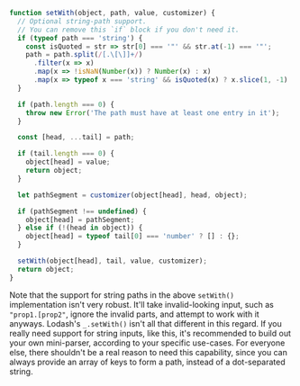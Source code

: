 ```javascript
function setWith(object, path, value, customizer) {
  // Optional string-path support.
  // You can remove this `if` block if you don't need it.
  if (typeof path === 'string') {
    const isQuoted = str => str[0] === '"' && str.at(-1) === '"';
    path = path.split(/[.\[\]]+/)
      .filter(x => x)
      .map(x => !isNaN(Number(x)) ? Number(x) : x)
      .map(x => typeof x === 'string' && isQuoted(x) ? x.slice(1, -1) : x);
  }

  if (path.length === 0) {
    throw new Error('The path must have at least one entry in it');
  }

  const [head, ...tail] = path;

  if (tail.length === 0) {
    object[head] = value;
    return object;
  }

  let pathSegment = customizer(object[head], head, object);

  if (pathSegment !== undefined) {
    object[head] = pathSegment;
  } else if (!(head in object)) {
    object[head] = typeof tail[0] === 'number' ? [] : {};
  }

  setWith(object[head], tail, value, customizer);
  return object;
}
```

Note that the support for string paths in the above `setWith()` implementation isn't very robust. It'll take invalid-looking input, such as `"prop1.[prop2"`, ignore the invalid parts, and attempt to work with it anyways. Lodash's `_.setWith()` isn't all that different in this regard. If you really need support for string inputs, like this, it's recommended to build out your own mini-parser, according to your specific use-cases. For everyone else, there shouldn't be a real reason to need this capability, since you can always provide an array of keys to form a path, instead of a dot-separated string.
